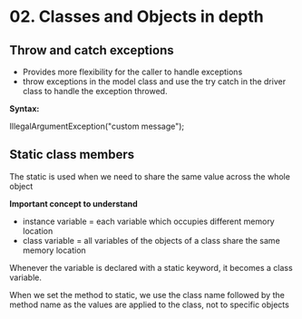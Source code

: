# 02. Classes and Objects in depth

## Throw and catch exceptions
- Provides more flexibility for the caller to handle exceptions
- throw exceptions in the model class and use the try catch in the driver class to handle the exception throwed.

**Syntax:**

IllegalArgumentException("custom message");

## Static class members
The static is used when we need to share the same value across the whole object

**Important concept to understand**
- instance variable = each variable which occupies different memory location
- class variable = all variables of the objects of a class share the same memory location

Whenever the variable is declared with a static keyword, it becomes a class variable.

When we set the method to static, we use the class name followed by the method name as the values are applied to the class, not to specific objects

